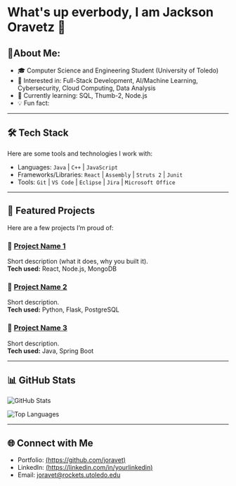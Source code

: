 # What's up everbody, I am Jackson Oravetz 👋

## 🚀About Me:
- 🎓 Computer Science and Engineering Student (University of Toledo)
- 💼 Interested in: Full-Stack Development, AI/Machine Learning, Cybersecurity, Cloud Computing, Data Analysis
- 🌱 Currently learning: SQL, Thumb-2, Node.js
- 💡 Fun fact:

---

## 🛠️ Tech Stack
Here are some tools and technologies I work with:

- Languages: `Java` | `C++` | `JavaScript`  
- Frameworks/Libraries: `React` | `Assembly` | `Struts 2` | `Junit`
- Tools: `Git` | `VS Code` | `Eclipse` | `Jira` | `Microsoft Office`

---

## 📂 Featured Projects
Here are a few projects I’m proud of:

### 🔹 [Project Name 1](https://github.com/yourusername/project1)
Short description (what it does, why you built it).  
**Tech used:** React, Node.js, MongoDB  

### 🔹 [Project Name 2](https://github.com/yourusername/project2)
Short description.  
**Tech used:** Python, Flask, PostgreSQL  

### 🔹 [Project Name 3](https://github.com/yourusername/project3)
Short description.  
**Tech used:** Java, Spring Boot  

---

## 📊 GitHub Stats
![GitHub Stats](https://github-readme-stats.vercel.app/api?username=yourusername&show_icons=true&theme=tokyonight)

![Top Languages](https://github-readme-stats.vercel.app/api/top-langs/?username=yourusername&layout=compact&theme=tokyonight)

---

## 🌐 Connect with Me
- Portfolio: [(https://github.com/joravet)](https://github.com/joravet) 
- LinkedIn: [(https://linkedin.com/in/yourlinkedin)](https://www.linkedin.com/in/jackson-oravetz-628003268/)  
- Email: joravet@rockets.utoledo.edu
